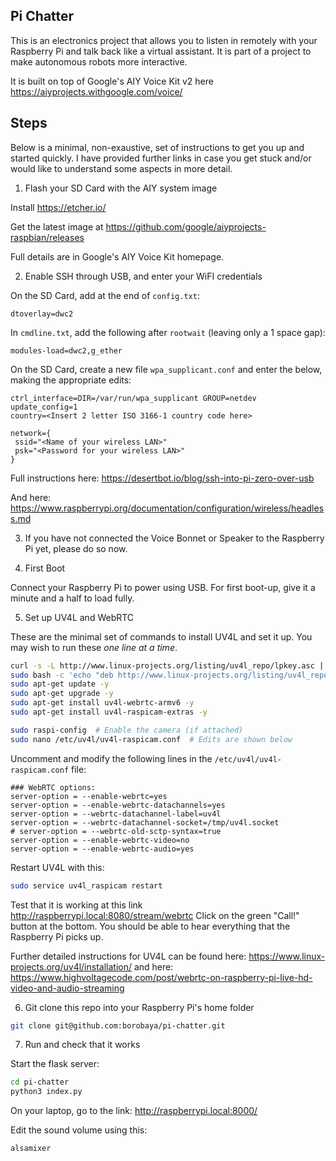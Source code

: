 Pi Chatter
----------

This is an electronics project that allows you to listen in remotely
with your Raspberry Pi and talk back like a virtual assistant.
It is part of a project to make autonomous robots more interactive.

It is built on top of Google's AIY Voice Kit v2 here
https://aiyprojects.withgoogle.com/voice/


Steps
-----

Below is a minimal, non-exaustive, set of instructions to get you up
and started quickly. I have provided further links in case you get
stuck and/or would like to understand some aspects in more detail.


1. Flash your SD Card with the AIY system image

Install https://etcher.io/

Get the latest image at https://github.com/google/aiyprojects-raspbian/releases

Full details are in Google's AIY Voice Kit homepage.


2. Enable SSH through USB, and enter your WiFI credentials

On the SD Card, add at the end of `config.txt`:

```
dtoverlay=dwc2
```

In `cmdline.txt`, add the following after `rootwait` (leaving only a 1 space gap):

```
modules-load=dwc2,g_ether
```

On the SD Card, create a new file `wpa_supplicant.conf` and enter the below,
making the appropriate edits:

```
ctrl_interface=DIR=/var/run/wpa_supplicant GROUP=netdev
update_config=1
country=<Insert 2 letter ISO 3166-1 country code here>

network={
 ssid="<Name of your wireless LAN>"
 psk="<Password for your wireless LAN>"
}
```

Full instructions here:
https://desertbot.io/blog/ssh-into-pi-zero-over-usb

And here:
https://www.raspberrypi.org/documentation/configuration/wireless/headless.md

3. If you have not connected the Voice Bonnet or Speaker to the Raspberry Pi
yet, please do so now.


4. First Boot

Connect your Raspberry Pi to power using USB.
For first boot-up, give it a minute and a half to load fully.


5. Set up UV4L and WebRTC

These are the minimal set of commands to install UV4L and set it up.
You may wish to run these _one line at a time_.

```bash
curl -s -L http://www.linux-projects.org/listing/uv4l_repo/lpkey.asc | sudo apt-key add -
sudo bash -c 'echo "deb http://www.linux-projects.org/listing/uv4l_repo/raspbian/stretch stretch main" >> /etc/apt/sources.list'
sudo apt-get update -y
sudo apt-get upgrade -y
sudo apt-get install uv4l-webrtc-armv6 -y
sudo apt-get install uv4l-raspicam-extras -y

sudo raspi-config  # Enable the camera (if attached)
sudo nano /etc/uv4l/uv4l-raspicam.conf  # Edits are shown below
```

Uncomment and modify the following lines in the `/etc/uv4l/uv4l-raspicam.conf` file:

```apacheconf
### WebRTC options:
server-option = --enable-webrtc=yes
server-option = --enable-webrtc-datachannels=yes
server-option = --webrtc-datachannel-label=uv4l
server-option = --webrtc-datachannel-socket=/tmp/uv4l.socket
# server-option = --webrtc-old-sctp-syntax=true
server-option = --enable-webrtc-video=no
server-option = --enable-webrtc-audio=yes
```

Restart UV4L with this:

```bash
sudo service uv4l_raspicam restart
```

Test that it is working at this link
http://raspberrypi.local:8080/stream/webrtc
Click on the green "Call!" button at the bottom. You should be able
to hear everything that the Raspberry Pi picks up.

Further detailed instructions for UV4L can be found here:
https://www.linux-projects.org/uv4l/installation/
and here:
https://www.highvoltagecode.com/post/webrtc-on-raspberry-pi-live-hd-video-and-audio-streaming


6. Git clone this repo into your Raspberry Pi's home folder

```bash
git clone git@github.com:borobaya/pi-chatter.git
```

7. Run and check that it works

Start the flask server:

```bash
cd pi-chatter
python3 index.py
```

On your laptop, go to the link:
http://raspberrypi.local:8000/

Edit the sound volume using this:

```bash
alsamixer
```


